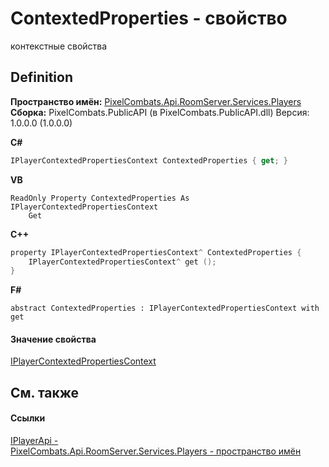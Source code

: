 # ContextedProperties - свойство


контекстные свойства



## Definition
**Пространство имён:** <a href="708e122f-41de-30e3-c143-1ccf02ad493a">PixelCombats.Api.RoomServer.Services.Players</a>  
**Сборка:** PixelCombats.PublicAPI (в PixelCombats.PublicAPI.dll) Версия: 1.0.0.0 (1.0.0.0)

**C#**
``` C#
IPlayerContextedPropertiesContext ContextedProperties { get; }
```
**VB**
``` VB
ReadOnly Property ContextedProperties As IPlayerContextedPropertiesContext
	Get
```
**C++**
``` C++
property IPlayerContextedPropertiesContext^ ContextedProperties {
	IPlayerContextedPropertiesContext^ get ();
}
```
**F#**
``` F#
abstract ContextedProperties : IPlayerContextedPropertiesContext with get
```



#### Значение свойства
<a href="eb5f525b-6c00-9edb-582c-4abe22e4dab8">IPlayerContextedPropertiesContext</a>

## См. также


#### Ссылки
<a href="daff9440-f4d4-79a2-3653-919bb66eae04">IPlayerApi - </a>  
<a href="708e122f-41de-30e3-c143-1ccf02ad493a">PixelCombats.Api.RoomServer.Services.Players - пространство имён</a>  
